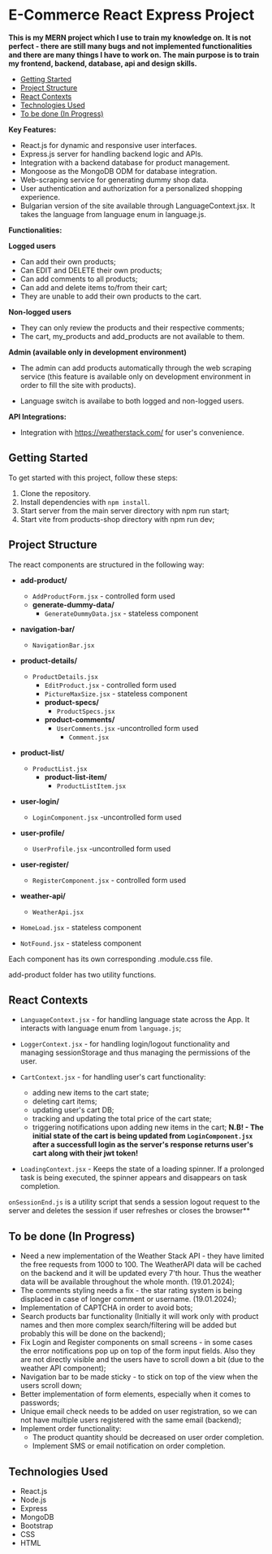 # E-Commerce React Express Project

**This is my MERN project which I use to train my knowledge on. It is not perfect - there are still many bugs and not implemented functionalities and there are many things I have to work on. The main purpose is to train my frontend, backend, database, api and design skills.**

- [Getting Started](#getting-started)
- [Project Structure](#project-structure)
- [React Contexts](#react-contexts)
- [Technologies Used](#technologies-used)
- [To be done (In Progress)](#to-be-done-in-progress)

**Key Features:**
- React.js for dynamic and responsive user interfaces.
- Express.js server for handling backend logic and APIs.
- Integration with a backend database for product management.
- Mongoose as the MongoDB ODM for database integration.
- Web-scraping service for generating dummy shop data.
- User authentication and authorization for a personalized shopping experience.
- Bulgarian version of the site available through LanguageContext.jsx. It takes the language from language enum in language.js.

**Functionalities:**
  
  **Logged users**
   - Can add their own products;
   - Can EDIT and DELETE their own products;
   - Can add comments to all products;
   - Can add and delete items to/from their cart;
   - They are unable to add their own products to the cart.

  **Non-logged users**
   - They can only review the products and their respective comments;
   - The cart, my_products and add_products are not available to them.


  **Admin (available only in development environment)**
   - The admin can add products automatically through the web scraping service (this feature is available only on development environment in order to fill the site with products).
 
 - Language switch is availabe to both logged and non-logged users.

**API Integrations:**
- Integration with https://weatherstack.com/ for user's convenience.

## Getting Started

To get started with this project, follow these steps:

1. Clone the repository.
2. Install dependencies with `npm install`.
3. Start server from the main server directory with npm run start;
4. Start vite from products-shop directory with npm run dev;


## Project Structure

The react components are structured in the following way:

- **add-product/**
  - `AddProductForm.jsx` - controlled form used
  - **generate-dummy-data/**
    - `GenerateDummyData.jsx`  - stateless component

- **navigation-bar/**
  - `NavigationBar.jsx`

- **product-details/**
  - `ProductDetails.jsx`
    - `EditProduct.jsx` - controlled form used
    - `PictureMaxSize.jsx`  - stateless component
    - **product-specs/**
      - `ProductSpecs.jsx`
    - **product-comments/**
      - `UserComments.jsx` -uncontrolled form used
        - `Comment.jsx` 

- **product-list/**
  - `ProductList.jsx`
    - **product-list-item/**
      - `ProductListItem.jsx`

- **user-login/**
  - `LoginComponent.jsx` -uncontrolled form used

- **user-profile/**
  - `UserProfile.jsx` -uncontrolled form used    

- **user-register/**
  - `RegisterComponent.jsx` - controlled form used

- **weather-api/**
  - `WeatherApi.jsx`

- `HomeLoad.jsx` - stateless component
- `NotFound.jsx` - stateless component

Each component has its own corresponding .module.css file.

add-product folder has two utility functions.

## React Contexts

 - `LanguageContext.jsx` - for handling language state across the App. It interacts with language enum from `language.js`;

 - `LoggerContext.jsx` - for handling login/logout functionality and managing sessionStorage and thus managing the permissions of the user.

 - `CartContext.jsx` - for handling user's cart functionality:
    - adding new items to the cart state;
    - deleting cart items;
    - updating user's cart DB;
    - tracking and updating the total price of the cart state;
    - triggering notifications upon adding new items in the cart;
    **N.B! - The initial state of the cart is being updated from `LoginComponent.jsx` after a successfull login as the server's response returns user's cart along with their jwt token!**

 - `LoadingContext.jsx` - Keeps the state of a loading spinner. If a prolonged task is being executed, the spinner appears and disappears on task completion.

 `onSessionEnd.js` is a utility script that sends a session logout request to the server and deletes the session if user refreshes or closes the browser**

## To be done (In Progress)
 - Need a new implementation of the Weather Stack API - they have limited the free requests from 1000 to 100. The WeatherAPI data will be cached on the backend and it will be updated every 7'th hour. Thus the weather data will be available throughout the whole month. (19.01.2024);
 - The comments styling needs a fix - the star rating system is being displaced in case of longer comment or username. (19.01.2024);
 - Implementation of CAPTCHA in order to avoid bots;
 - Search products bar functionality (Initially it will work only with product names and then more complex search/filtering will be added but probably this will be done on the backend);
 - Fix Login and Register components on small screens - in some cases the error notifications pop up on top of the form input fields. Also they are not directly visible and the users have to scroll down a bit (due to the weather API component); 
 - Navigation bar to be made sticky - to stick on top of the view when the users scroll down;
 - Better implementation of form elements, especially when it comes to passwords;
 - Unique email check needs to be added on user registration, so we can not have multiple users registered with the same email (backend);
 - Implement order functionality:
      - The product quantity should be decreased on user order completion.
      -  Implement SMS or email notification on order completion.

## Technologies Used

- React.js
- Node.js
- Express
- MongoDB
- Bootstrap
- CSS
- HTML

